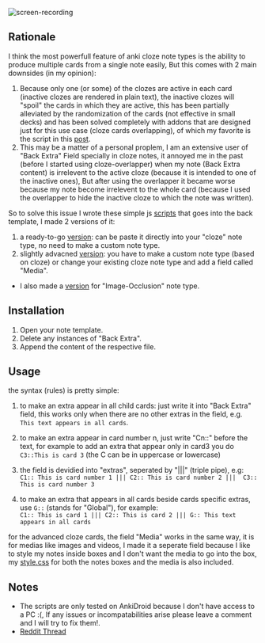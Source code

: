![screen-recording](./screen-recording.gif)

## Rationale

I think the most powerfull feature of anki cloze note types is the ability to produce multiple cards from a single note easily, But this comes with 2 main downsides (in my opinion):

1. Because only one (or some) of the clozes are active in each card (inactive clozes are rendered in plain text), the inactive clozes will "spoil" the cards in which they are active, this has been partially alleviated by the randomization of the cards (not effective in small decks) and has been solved completely with addons that are designed just for this use case (cloze cards overlapping), of which my favorite is the script in this [post](https://www.reddit.com/r/Anki/comments/116nky2/simple_cloze_overlapper_template_for_anki_21/).
2. This may be a matter of a personal proplem, I am an extensive user of "Back Extra" Field specially in cloze notes, it annoyed me in the past (before I started using cloze-overlapper) when my note (Back Extra content) is irrelevent to the active cloze (because it is intended to one of the inactive ones), But after using the overlapper it became worse because my note become irrelevent to the whole card (because I used the overlapper to hide the inactive cloze to which the note was written).

So to solve this issue I wrote these simple js [scripts](https://github.com/Ammar-Husain/anki-custom-media-and-notes/) that goes into the back template, I made 2 versions of it:

1. a ready-to-go [version](./cloze-back-ready.html): can be paste it directly into your "cloze" note type, no need to make a custom note type.
2. slightly advacned [version](./cloze-back-advanced.html): you have to make a custom note type (based on cloze) or change your existing cloze note type and add a field called "Media".

- I also made a [version](./image-occlusion-back.html) for "Image-Occlusion" note type.

## Installation

1. Open your note template.
2. Delete any instances of "Back Extra".
3. Append the content of the respective file.

## Usage

the syntax (rules) is pretty simple:

1. to make an extra appear in all child cards: just write it into "Back Extra" field, this works only when there are no other extras in the field, e.g.
   `This text appears in all cards`.
2. to make an extra appear in card number n, just write "Cn::" before the text, for example to add an extra that appear only in card3 you do `C3::This is card 3` (the C can be in uppercase or lowercase)
3. the field is devidied into "extras", seperated by "|||" (triple pipe), e.g:<br>
   `C1:: This is card number 1 |||
C2:: This is card number 2 ||| 
C3:: This is card number 3`

4. to make an extra that appears in all cards beside cards specific extras, use `G::` (stands for "Global"), for example: <br>
   `C1:: This is card 1 |||
C2:: This is card 2 |||
G:: This text appears in all cards `

for the advanced cloze cards, the field "Media" works in the same way, it is for medias like images and videos, I made it a seperate field because I like to style my notes inside boxes and I don't want the media to go into the box, my [style.css](./style.css) for both the notes boxes and the media is also included.

## Notes

- The scripts are only tested on AnkiDroid because I don't have access to a PC :(, If any issues or incompatabilities arise please leave a comment and I will try to fix them!.
- [Reddit Thread]()
